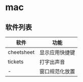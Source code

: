# mac

## 软件列表

软件         | 功能
---------- | -------
cheetsheet | 显示应用快捷键
tickets    | 打字出声音
-          | 窗口规范化放置
